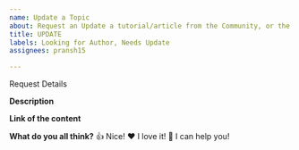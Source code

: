 ```yaml
---
name: Update a Topic
about: Request an Update a tutorial/article from the Community, or the Unleash Team.
title: UPDATE
labels: Looking for Author, Needs Update
assignees: pransh15

---
```


Request Details

**Description**
<!--
Hello 👋 

Before you start, please make sure your issue is easy to understand.
To make your issue readable make sure you use valid Markdown syntax.

Also, make sure that this request doesn't exist anymore.

Please describe your modifications.
-->

**Link of the content**


**What do you all think?**
👍 Nice!
❤️ I love it!
🚀 I can help you!